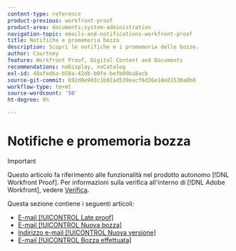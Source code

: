 ```yaml
---
content-type: reference
product-previous: workfront-proof
product-area: documents;system-administration
navigation-topic: emails-and-notifications-workfront-proof
title: Notifiche e promemoria bozza
description: Scopri le notifiche e i promemoria delle bozze.
author: Courtney
feature: Workfront Proof, Digital Content and Documents
recommendations: noDisplay, noCatalog
exl-id: 48afedba-b58a-42db-b0fe-befb09ba8acb
source-git-commit: 692d0e903c1b92ad539eacf6d26e18e81530a8b0
workflow-type: tm+mt
source-wordcount: '50'
ht-degree: 0%

---
```


# Notifiche e promemoria bozza

>[!IMPORTANT]
>
>Questo articolo fa riferimento alle funzionalità nel prodotto autonomo [!DNL Workfront Proof]. Per informazioni sulla verifica all&#39;interno di [!DNL Adobe Workfront], vedere [Verifica](../../../review-and-approve-work/proofing/proofing.md).

Questa sezione contiene i seguenti articoli:

* [E-mail [!UICONTROL Late proof]](../../../workfront-proof/wp-emailsntfctns/proof-notifications-and-reminders/late-proof-email.md)
* [E-mail [!UICONTROL Nuova bozza]](../../../workfront-proof/wp-emailsntfctns/proof-notifications-and-reminders/new-proof-email.md)
* [Indirizzo e-mail [!UICONTROL Nuova versione]](../../../workfront-proof/wp-emailsntfctns/proof-notifications-and-reminders/new-version-email.md)
* [E-mail [!UICONTROL Bozza effettuata]](../../../workfront-proof/wp-emailsntfctns/proof-notifications-and-reminders/proof-made-email.md)
